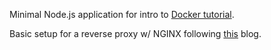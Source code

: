 Minimal Node.js application for intro to [Docker tutorial](https://www.digitalocean.com/community/tutorials/how-to-build-a-node-js-application-with-docker).

Basic setup for a reverse proxy w/ NGINX following [this](https://www.digitalocean.com/community/tutorials/how-to-secure-a-containerized-node-js-application-with-nginx-let-s-encrypt-and-docker-compose) blog. 
